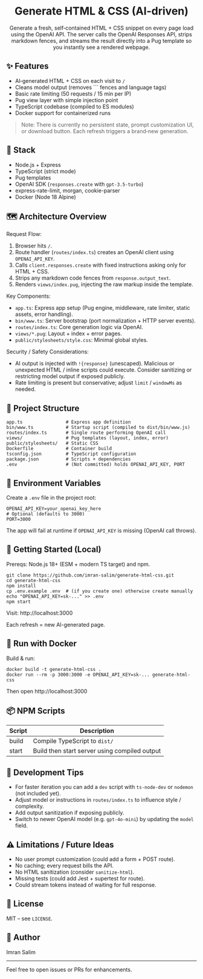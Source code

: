 <div align="center">

# Generate HTML & CSS (AI-driven)

Generate a fresh, self‑contained HTML + CSS snippet on every page load using the OpenAI API. The server calls the OpenAI Responses API, strips markdown fences, and streams the result directly into a Pug template so you instantly see a rendered webpage.

</div>

## ✨ Features

- AI‑generated HTML + CSS on each visit to `/`
- Cleans model output (removes ``` fences and language tags)
- Basic rate limiting (50 requests / 15 min per IP)
- Pug view layer with simple injection point
- TypeScript codebase (compiled to ES modules)
- Docker support for containerized runs

> Note: There is currently no persistent state, prompt customization UI, or download button. Each refresh triggers a brand‑new generation.

## 🧱 Stack

- Node.js + Express
- TypeScript (strict mode)
- Pug templates
- OpenAI SDK (`responses.create` with `gpt-3.5-turbo`)
- express-rate-limit, morgan, cookie-parser
- Docker (Node 18 Alpine)

## 🗺 Architecture Overview

Request Flow:
1. Browser hits `/`.
2. Route handler (`routes/index.ts`) creates an OpenAI client using `OPENAI_API_KEY`.
3. Calls `client.responses.create` with fixed instructions asking only for HTML + CSS.
4. Strips any markdown code fences from `response.output_text`.
5. Renders `views/index.pug`, injecting the raw markup inside the template.

Key Components:
- `app.ts`: Express app setup (Pug engine, middleware, rate limiter, static assets, error handling).
- `bin/www.ts`: Server bootstrap (port normalization + HTTP server events).
- `routes/index.ts`: Core generation logic via OpenAI.
- `views/*.pug`: Layout + index + error pages.
- `public/stylesheets/style.css`: Minimal global styles.

Security / Safety Considerations:
- AI output is injected with `!{response}` (unescaped). Malicious or unexpected HTML / inline scripts could execute. Consider sanitizing or restricting model output if exposed publicly.
- Rate limiting is present but conservative; adjust `limit` / `windowMs` as needed.

## 📂 Project Structure

```
app.ts                # Express app definition
bin/www.ts            # Startup script (compiled to dist/bin/www.js)
routes/index.ts       # Single route performing OpenAI call
views/                # Pug templates (layout, index, error)
public/stylesheets/   # Static CSS
Dockerfile            # Container build
tsconfig.json         # TypeScript configuration
package.json          # Scripts + dependencies
.env                  # (Not committed) holds OPENAI_API_KEY, PORT
```

## 🔑 Environment Variables

Create a `.env` file in the project root:

```
OPENAI_API_KEY=your_openai_key_here
# Optional (defaults to 3000)
PORT=3000
```

The app will fail at runtime if `OPENAI_API_KEY` is missing (OpenAI call throws).

## 🚀 Getting Started (Local)

Prereqs: Node.js 18+ (ESM + modern TS target) and npm.

```
git clone https://github.com/imran-salim/generate-html-css.git
cd generate-html-css
npm install
cp .env.example .env  # (if you create one) otherwise create manually
echo "OPENAI_API_KEY=sk-..." >> .env
npm start
```

Visit: http://localhost:3000

Each refresh = new AI-generated page.

## 🐳 Run with Docker

Build & run:

```
docker build -t generate-html-css .
docker run --rm -p 3000:3000 -e OPENAI_API_KEY=sk-... generate-html-css
```

Then open http://localhost:3000

## 📦 NPM Scripts

| Script  | Description |
|---------|-------------|
| build   | Compile TypeScript to `dist/` |
| start   | Build then start server using compiled output |

## 🔄 Development Tips

- For faster iteration you can add a `dev` script with `ts-node-dev` or `nodemon` (not included yet).
- Adjust model or instructions in `routes/index.ts` to influence style / complexity.
- Add output sanitization if exposing publicly.
- Switch to newer OpenAI model (e.g. `gpt-4o-mini`) by updating the `model` field.

## ⚠️ Limitations / Future Ideas

- No user prompt customization (could add a form + POST route).
- No caching; every request bills the API.
- No HTML sanitization (consider `sanitize-html`).
- Missing tests (could add Jest + supertest for route).
- Could stream tokens instead of waiting for full response.

## 📝 License

MIT – see `LICENSE`.

## 👤 Author

Imran Salim

---

Feel free to open issues or PRs for enhancements.
